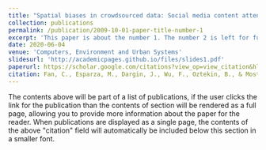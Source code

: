 ```yaml
---
title: "Spatial biases in crowdsourced data: Social media content attention concentrates on populous areas in disasters"
collection: publications
permalink: /publication/2009-10-01-paper-title-number-1
excerpt: 'This paper is about the number 1. The number 2 is left for future work.'
date: 2020-06-04
venue: 'Computers, Environment and Urban Systems'
slidesurl: 'http://academicpages.github.io/files/slides1.pdf'
paperurl: https://scholar.google.com/citations?view_op=view_citation&hl=en&user=-SGJS5UAAAAJ&citation_for_view=-SGJS5UAAAAJ:u5HHmVD_uO8C
citation: Fan, C., Esparza, M., Dargin, J., Wu, F., Oztekin, B., & Mostafavi, A. (2020). Spatial biases in crowdsourced data: Social media content attention concentrates on populous areas in disasters. Computers, Environment and Urban Systems, 83, 101514.
---
```


The contents above will be part of a list of publications, if the user clicks the link for the publication than the contents of section will be rendered as a full page, allowing you to provide more information about the paper for the reader. When publications are displayed as a single page, the contents of the above "citation" field will automatically be included below this section in a smaller font.
